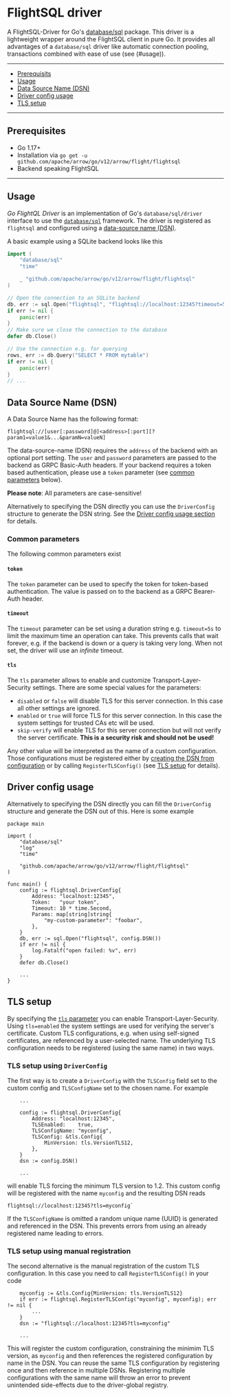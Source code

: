 <!---
  Licensed to the Apache Software Foundation (ASF) under one
  or more contributor license agreements.  See the NOTICE file
  distributed with this work for additional information
  regarding copyright ownership.  The ASF licenses this file
  to you under the Apache License, Version 2.0 (the
  "License"); you may not use this file except in compliance
  with the License.  You may obtain a copy of the License at

    http://www.apache.org/licenses/LICENSE-2.0

  Unless required by applicable law or agreed to in writing,
  software distributed under the License is distributed on an
  "AS IS" BASIS, WITHOUT WARRANTIES OR CONDITIONS OF ANY
  KIND, either express or implied.  See the License for the
  specific language governing permissions and limitations
  under the License.
-->
# FlightSQL driver

A FlightSQL-Driver for Go's [database/sql](https://golang.org/pkg/database/sql/)
package. This driver is a lightweight wrapper around the FlightSQL client in
pure Go. It provides all advantages of a `database/sql` driver like automatic
connection pooling, transactions combined with ease of use (see (#usage)).

---------------------------------------

* [Prerequisits](#prerequisits)
* [Usage](#usage)
* [Data Source Name (DSN)](#data-source-name-dsn)
* [Driver config usage](#driver-config-usage)
* [TLS setup](#tls-setup)

---------------------------------------

## Prerequisites

* Go 1.17+
* Installation via `go get -u github.com/apache/arrow/go/v12/arrow/flight/flightsql`
* Backend speaking FlightSQL

---------------------------------------

## Usage

_Go FlightQL Driver_ is an implementation of Go's `database/sql/driver`
interface to use the [`database/sql`](https://golang.org/pkg/database/sql/)
framework. The driver is registered as `flightsql` and configured using a
[data-source name (DSN)](#data-source-name-dsn).

A basic example using a SQLite backend looks like this

```go
import (
    "database/sql"
    "time"

    _ "github.com/apache/arrow/go/v12/arrow/flight/flightsql"
)

// Open the connection to an SQLite backend
db, err := sql.Open("flightsql", "flightsql://localhost:12345?timeout=5s")
if err != nil {
    panic(err)
}
// Make sure we close the connection to the database
defer db.Close()

// Use the connection e.g. for querying
rows, err := db.Query("SELECT * FROM mytable")
if err != nil {
    panic(err)
}
// ...
```

## Data Source Name (DSN)

A Data Source Name has the following format:

```text
flightsql://[user[:password]@]<address>[:port][?param1=value1&...&paramN=valueN]
```

The data-source-name (DSN) requires the `address` of the backend with an
optional port setting. The `user` and `password` parameters are passed to the
backend as GRPC Basic-Auth headers. If your backend requires a token based
authentication, please use a `token` parameter (see
[common parameters](#common-parameters) below).

**Please note**: All parameters are case-sensitive!

Alternatively to specifying the DSN directly you can use the `DriverConfig`
structure to generate the DSN string. See the
[Driver config usage section](#driver-config-usage) for details.

### Common parameters

The following common parameters exist

#### `token`

The `token` parameter can be used to specify the token for token-based
authentication. The value is passed on to the backend as a GRPC Bearer-Auth
header.

#### `timeout`

The `timeout` parameter can be set using a duration string e.g. `timeout=5s`
to limit the maximum time an operation can take. This prevents calls that wait
forever, e.g. if the backend is down or a query is taking very long. When
not set, the driver will use an _infinite_ timeout.

#### `tls`

The `tls` parameter allows to enable and customize Transport-Layer-Security
settings. There are some special values for the parameters:

* `disabled` or `false` will disable TLS for this server connection. In this
  case all other settings are ignored.
* `enabled` or `true` will force TLS for this server connection. In this case
  the system settings for trusted CAs etc will be used.
* `skip-verify` will enable TLS for this server connection but will not verify
  the server certificate. **This is a security risk and should not be used!**

Any other value will be interpreted as the name of a custom configuration. Those
configurations must be registered either by
[creating the DSN from configuration](#driver-config-usage) or by calling
`RegisterTLSConfig()` (see [TLS setup](#tls-setup) for details).

## Driver config usage

Alternatively to specifying the DSN directly you can fill the `DriverConfig`
structure and generate the DSN out of this. Here is some example

```golang
package main

import (
    "database/sql"
    "log"
    "time"

    "github.com/apache/arrow/go/v12/arrow/flight/flightsql"
)

func main() {
    config := flightsql.DriverConfig{
        Address: "localhost:12345",
        Token:   "your token",
        Timeout: 10 * time.Second,
        Params: map[string]string{
            "my-custom-parameter": "foobar",
        },
    }
    db, err := sql.Open("flightsql", config.DSN())
    if err != nil {
        log.Fatalf("open failed: %v", err)
    }
    defer db.Close()

    ...
}
```

## TLS setup

By specifying the [`tls` parameter](#tls) you can enable
Transport-Layer-Security. Using `tls=enabled` the system settings are used for
verifying the server's certificate. Custom TLS configurations, e.g. when using
self-signed certificates, are referenced by a user-selected name. The underlying
TLS configuration needs to be registered (using the same name) in two ways.

### TLS setup using `DriverConfig`

The first way is to create a `DriverConfig` with the `TLSConfig` field set to
the custom config and `TLSConfigName` set to the chosen name. For example

```golang
    ...

    config := flightsql.DriverConfig{
        Address: "localhost:12345",
        TLSEnabled:    true,
        TLSConfigName: "myconfig",
        TLSConfig: &tls.Config{
            MinVersion: tls.VersionTLS12,
        },
    }
    dsn := config.DSN()

    ...
```

will enable TLS forcing the minimum TLS version to 1.2. This custom config will
be registered with the name `myconfig` and the resulting DSN reads

```text
flightsql://localhost:12345?tls=myconfig`
```

If the `TLSConfigName` is omitted a random unique name (UUID) is generated and
referenced in the DSN. This prevents errors from using an already registered
name leading to errors.

### TLS setup using manual registration

The second alternative is the manual registration of the custom TLS
configuration. In this case you need to call `RegisterTLSConfig()` in your code

```golang
    myconfig := &tls.Config{MinVersion: tls.VersionTLS12}
    if err := flightsql.RegisterTLSConfig("myconfig", myconfig); err != nil {
        ...
    }
    dsn := "flightsql://localhost:12345?tls=myconfig"

    ...
```

This will register the custom configuration, constraining the minimim TLS
version, as `myconfig` and then references the registered configuration by
name in the DSN. You can reuse the same TLS configuration by registering once
and then reference in multiple DSNs. Registering multiple configurations with
the same name will throw an error to prevent unintended side-effects due to the
driver-global registry.
